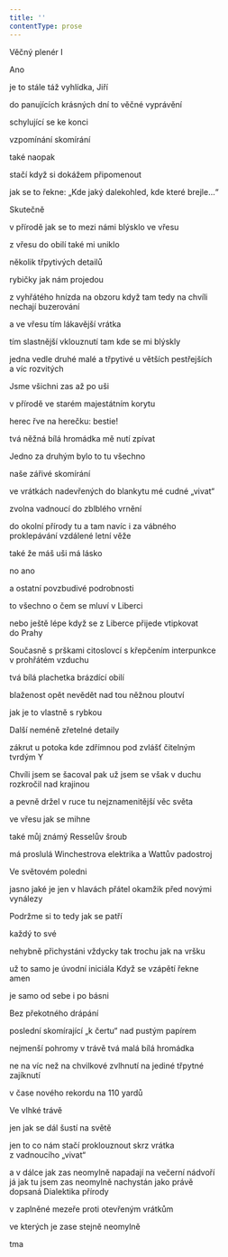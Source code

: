 ```yaml
---
title: ''
contentType: prose
---
```


<section>

Věčný plenér I

Ano

je to stále táž vyhlídka, Jiří

do panujících krásných dní to věčné vyprávění

schylující se ke konci

vzpomínání skomírání

také naopak

stačí když si dokážem připomenout

jak se to řekne: „Kde jaký dalekohled, kde které brejle…“

Skutečně

v přírodě jak se to mezi námi blýsklo ve vřesu

z vřesu do obilí také mi uniklo

několik třpytivých detailů

rybičky jak nám projedou

z vyhřátého hnízda na obzoru když tam tedy na chvíli  
nechají buzerování

a ve vřesu tím lákavější vrátka

tím slastnější vklouznutí tam kde se mi blýskly

jedna vedle druhé malé a třpytivé u větších pestřejších  
a víc rozvitých

Jsme všichni zas až po uši

v přírodě ve starém majestátním korytu

herec řve na herečku: bestie!

tvá něžná bílá hromádka mě nutí zpívat

Jedno za druhým bylo to tu všechno

naše zářivé skomírání

ve vrátkách nadevřených do blankytu mé cudné „vivat“

zvolna vadnoucí do zblblého vrnění

do okolní přírody tu a tam navíc i za vábného  
proklepávání vzdálené letní věže

také že máš uši má lásko

no ano

a ostatní povzbudivé podrobnosti

to všechno o čem se mluví v Liberci

nebo ještě lépe když se z Liberce přijede vtipkovat  
do Prahy

Současně s prškami citoslovcí s křepčením interpunkce  
v prohřátém vzduchu

tvá bílá plachetka brázdící obilí

blaženost opět nevědět nad tou něžnou ploutví

jak je to vlastně s rybkou

Další neméně zřetelné detaily

zákrut u potoka kde zdřímnou pod zvlášť čitelným  
tvrdým Y

Chvíli jsem se šacoval pak už jsem se však v duchu  
rozkročil nad krajinou

a pevně držel v ruce tu nejznamenitější věc světa

ve vřesu jak se mihne

také můj známý Resselův šroub

má proslulá Winchestrova elektrika a Wattův padostroj

Ve světovém poledni

jasno jaké je jen v hlavách přátel okamžik před novými  
vynálezy

Podržme si to tedy jak se patří

každý to své

nehybně přichystáni vždycky tak trochu jak na vršku

už to samo je úvodní iniciála Když se vzápětí řekne  
amen

je samo od sebe i po básni

Bez překotného drápání

poslední skomírající „k čertu“ nad pustým papírem

nejmenší pohromy v trávě tvá malá bílá hromádka

ne na víc než na chvilkové zvlhnutí na jediné třpytné  
zajíknutí

v čase nového rekordu na 110 yardů

Ve vlhké trávě

jen jak se dál šustí na světě

jen to co nám stačí proklouznout skrz vrátka  
z vadnoucího „vivat“

a v dálce jak zas neomylně napadají na večerní nádvoří  
já jak tu jsem zas neomylně nachystán jako právě  
dopsaná Dialektika přírody

v zaplněné mezeře proti otevřeným vrátkům

ve kterých je zase stejně neomylně

tma

</section>
